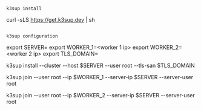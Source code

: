
```

k3sup install

```
curl -sLS https://get.k3sup.dev | sh
```

k3sup configuration

```
export SERVER=<your master ip>
export WORKER_1=<worker 1 ip>
export WORKER_2=<worker 2 ip>
export TLS_DOMAIN=<your domain>


k3sup install --cluster --host $SERVER --user root --tls-san $TLS_DOMAIN 

k3sup join --user root --ip $WORKER_1 --server-ip $SERVER --server-user root

k3sup join --user root --ip $WORKER_2 --server-ip $SERVER --server-user root
```

